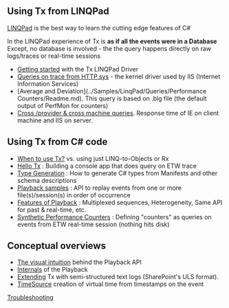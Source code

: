 ## Using Tx from LINQPad

[LINQPad](http://www.linqpad.net/) is the best way to learn the cutting edge features of C#

In the LINQPad experience of Tx is **as if all the events were in a Database**
Except, no database is involved - the the query happens directly on raw logs/traces or real-time sessions 

- [Getting started](../Source/Tx.LinqPad/Readme.md) with the Tx LINQPad Driver
- [Queries on trace from HTTP.sys](../Samples/LinqPad/Queries/HTTP.sys/Readme.md)  - the kernel driver used by IIS (Internet Information Services)
- [Average and Deviation](../Samples/LinqPad/Queries/Performance Counters/Readme.md). This query is based on .blg file (the default output of PerfMon for counters)
- [Cross /provider & cross machine queries](../Samples/LinqPad/Queries/IE_IIS/Readme.md). Response time of IE on client machine and IIS on server.

## Using Tx from C# code

- [When to use Tx?](WhenToUse.md) vs. using just LINQ-to-Objects or Rx
- [Hello Tx](HelloTx.md) : Building a console app that does query on ETW trace
- [Type Generation](TypeGeneration.md) : How to generate C# types from Manifests and other schema descriptions
- [Playback samples](../Samples/Playback/Readme.md) : API to replay events from one or more file(s)/session(s) in order of occurrence
- [Features of Playback](PlaybackFeatures.md) : Multiplexed sequences, Heterogeneity, Same API for past & real-time, etc.
- [Synthetic Performance Counters](../Samples/SyntheticCounters/Readme.md) : Defining "counters" as queries on events from ETW real-time session (nothing hits disk)

## Conceptual overviews

- [The visual intuition](http://tx.codeplex.com/wikipage?title=Playback%20conceptual%20model) behind the Playback API
- [Internals](http://tx.codeplex.com/wikipage?title=Playback%20Internals) of the Playback
- [Extending](http://tx.codeplex.com/wikipage?title=ULS%20Sample) Tx with semi-structured text logs  (SharePoint's ULS format).
- [TimeSource](https://tx.codeplex.com/wikipage?title=TimeSource) creation of virtual time from timestamps on the event

[Troubleshooting](https://tx.codeplex.com/wikipage?title=Troubleshooting)